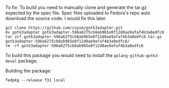 To fix: To build you need to manually clone and generate the tar.gz expected by the spec file.
Spec files uploaded to Fedora's repo auto download the source code. I would fix this later.

```
git clone https://github.com/coyim/gotk3adapter.git
mv gotk3adapter gotk3adapter-596a6275cb8ab965e0f12d8ae9afaf4b3a0edfc8
tar zcf gotk3adapter-596a6275cb8ab965e0f12d8ae9afaf4b3a0edfc8.tar.gz gotk3adapter-596a6275cb8ab965e0f12d8ae9afaf4b3a0edfc8/
rm -rf gotk3adapter-596a6275cb8ab965e0f12d8ae9afaf4b3a0edfc8
```

To build this package you would need to install the `golang-github-gotk3-devel` package.

Building the package:
```
fedpkg --release f31 local
```
